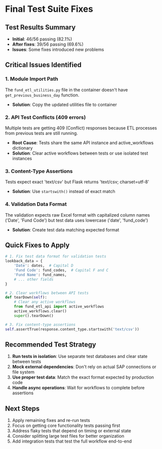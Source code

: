 # Final Test Suite Fixes

## Test Results Summary
- **Initial**: 46/56 passing (82.1%)
- **After fixes**: 39/56 passing (69.6%)
- **Issues**: Some fixes introduced new problems

## Critical Issues Identified

### 1. Module Import Path
The `fund_etl_utilities.py` file in the container doesn't have `get_previous_business_day` function.
- **Solution**: Copy the updated utilities file to container

### 2. API Test Conflicts (409 errors)
Multiple tests are getting 409 (Conflict) responses because ETL processes from previous tests are still running.
- **Root Cause**: Tests share the same API instance and active_workflows dictionary
- **Solution**: Clear active workflows between tests or use isolated test instances

### 3. Content-Type Assertions
Tests expect exact 'text/csv' but Flask returns 'text/csv; charset=utf-8'
- **Solution**: Use `startswith()` instead of exact match

### 4. Validation Data Format
The validation expects raw Excel format with capitalized column names ('Date', 'Fund Code') 
but test data uses lowercase ('date', 'fund_code')
- **Solution**: Create test data matching expected format

## Quick Fixes to Apply

```python
# 1. Fix test data format for validation tests
lookback_data = {
    'Date': dates,  # Capital D
    'Fund Code': fund_codes,  # Capital F and C
    'Fund Name': fund_names,
    # ... other fields
}

# 2. Clear workflows between API tests
def tearDown(self):
    # Clear any active workflows
    from fund_etl_api import active_workflows
    active_workflows.clear()
    super().tearDown()

# 3. Fix content-type assertions
self.assertTrue(response.content_type.startswith('text/csv'))
```

## Recommended Test Strategy

1. **Run tests in isolation**: Use separate test databases and clear state between tests
2. **Mock external dependencies**: Don't rely on actual SAP connections or file system
3. **Use proper test data**: Match the exact format expected by production code
4. **Handle async operations**: Wait for workflows to complete before assertions

## Next Steps

1. Apply remaining fixes and re-run tests
2. Focus on getting core functionality tests passing first
3. Address flaky tests that depend on timing or external state
4. Consider splitting large test files for better organization
5. Add integration tests that test the full workflow end-to-end